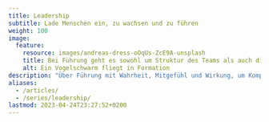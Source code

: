 ```yaml
---
title: Leadership
subtitle: Lade Menschen ein, zu wachsen und zu führen
weight: 100
image:
  feature:
    resource: images/andreas-dress-oOqUs-ZcE9A-unsplash
    title: Bei Führung geht es sowohl um Struktur des Teams als auch die Gestaltungsfreiheit des Invididuums
    alt: Ein Vogelschwarm fliegt in Formation
description: "Über Führung mit Wahrheit, Mitgefühl und Wirkung, um Komplexität, Mehrdeutigkeit und Konflikte zu meistern"
aliases:
  - /articles/
  - /series/leadership/
lastmod: 2023-04-24T23:27:52+0200
---
```

